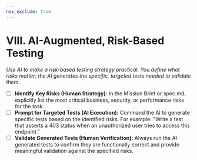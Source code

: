 ```yaml
---
nav_exclude: true
---
```

# VIII. AI-Augmented, Risk-Based Testing

*Use AI to make a risk-based testing strategy practical. You define what risks matter; the AI generates the specific, targeted tests needed to validate them.*

- [ ] **Identify Key Risks (Human Strategy):** In the Mission Brief or spec.md, explicitly list the most critical business, security, or performance risks for the task.
- [ ] **Prompt for Targeted Tests (AI Execution):** Command the AI to generate specific tests based on the identified risks. For example: "Write a test that asserts a 403 status when an unauthorized user tries to access this endpoint."
- [ ] **Validate Generated Tests (Human Verification):** Always run the AI-generated tests to confirm they are functionally correct and provide meaningful validation against the specified risks.
